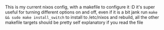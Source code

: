 This is my current nixos config, with a makefile to configure it :D it's super useful for turning different options on and off, even if it is a bit jank
run `make && sudo make install_switch` to install to /etc/nixos and rebuild, all the other makefile targets should be pretty self explanatory if you read the file
